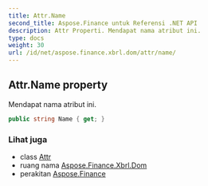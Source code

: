 ```yaml
---
title: Attr.Name
second_title: Aspose.Finance untuk Referensi .NET API
description: Attr Properti. Mendapat nama atribut ini.
type: docs
weight: 30
url: /id/net/aspose.finance.xbrl.dom/attr/name/
---
```

## Attr.Name property

Mendapat nama atribut ini.

```csharp
public string Name { get; }
```

### Lihat juga

* class [Attr](../)
* ruang nama [Aspose.Finance.Xbrl.Dom](../../attr/)
* perakitan [Aspose.Finance](../../../)


